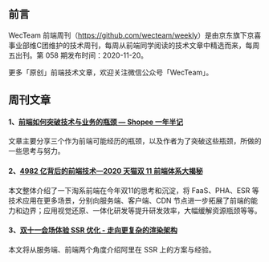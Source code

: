 ## 前言

WecTeam 前端周刊（<https://github.com/wecteam/weekly>）是由京东旗下京喜事业部维C团维护的技术周刊，每周从前端同学阅读的技术文章中精选而来，每周五出刊。第 058 期发布时间：2020-11-20。

更多「原创」前端技术文章，欢迎关注微信公众号「WecTeam」。

## 周刊文章

#### 1、[前端如何突破技术与业务的瓶颈 — Shopee 一年半记](https://mp.weixin.qq.com/s/Uw7TCxnHLmdeUItaUKx5Hg)

文章主要分享三个作为前端可能经历的瓶颈，以及作者为了突破这些瓶颈，所做的一些思考与努力。

#### 2、[4982 亿背后的前端技术—2020 天猫双 11 前端体系大揭秘](https://mp.weixin.qq.com/s/vhATyyTuIER4c32ZIYo2pw)

本文整体介绍了一下淘系前端在今年双11的思考和沉淀，将 FaaS、PHA、ESR 等技术应用在更多场景，分别向服务端、客户端、CDN 节点进一步拓展了前端的能力和边界；应用视觉还原、一体化研发等提升研发效率，大幅缓解资源瓶颈等等。

#### 3、[双十一会场体验 SSR 优化 - 走向更复杂的渲染架构](https://mp.weixin.qq.com/s/2SNzhRnY9mU41uSWsdw7Zw)

本文将从服务端、前端两个角度介绍阿里在 SSR 上的方案与经验。
